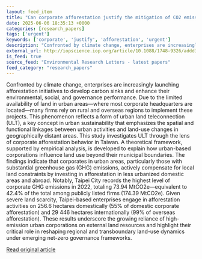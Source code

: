 ```yaml
---
layout: feed_item
title: "Can corporate afforestation justify the mitigation of CO2 emission? Urban land teleconnection approach"
date: 2025-06-06 18:35:13 +0000
categories: [research_papers]
tags: ['urgent']
keywords: ['corporate', 'justify', 'afforestation', 'urgent']
description: "Confronted by climate change, enterprises are increasingly launching afforestation initiatives to develop carbon sinks and enhance their environmental, socia..."
external_url: http://iopscience.iop.org/article/10.1088/1748-9326/addd33
is_feed: true
source_feed: "Environmental Research Letters - latest papers"
feed_category: "research_papers"
---
```


Confronted by climate change, enterprises are increasingly launching afforestation initiatives to develop carbon sinks and enhance their environmental, social, and governance performance. Due to the limited availability of land in urban areas—where most corporate headquarters are located—many firms rely on rural and overseas regions to implement these projects. This phenomenon reflects a form of urban land teleconnection (ULT), a key concept in urban sustainability that emphasizes the spatial and functional linkages between urban activities and land-use changes in geographically distant areas. This study investigates ULT through the lens of corporate afforestation behavior in Taiwan. A theoretical framework, supported by empirical analysis, is developed to explain how urban-based corporations influence land use beyond their municipal boundaries. The findings indicate that corporates in urban areas, particularly those with substantial greenhouse gas (GHG) emissions, actively compensate for local land constraints by investing in afforestation in less urbanized domestic areas and abroad. Notably, Taipei City records the highest level of corporate GHG emissions in 2022, totaling 73.94 MtCO2e—equivalent to 42.4% of the total among publicly listed firms (174.39 MtCO2e). Given severe land scarcity, Taipei-based enterprises engage in afforestation activities on 256.6 hectares domestically (55% of domestic corporate afforestation) and 29 446 hectares internationally (99% of overseas afforestation). These results underscore the growing reliance of high-emission urban corporations on external land resources and highlight their critical role in reshaping regional and transboundary land-use dynamics under emerging net-zero governance frameworks.

[Read original article](http://iopscience.iop.org/article/10.1088/1748-9326/addd33)
